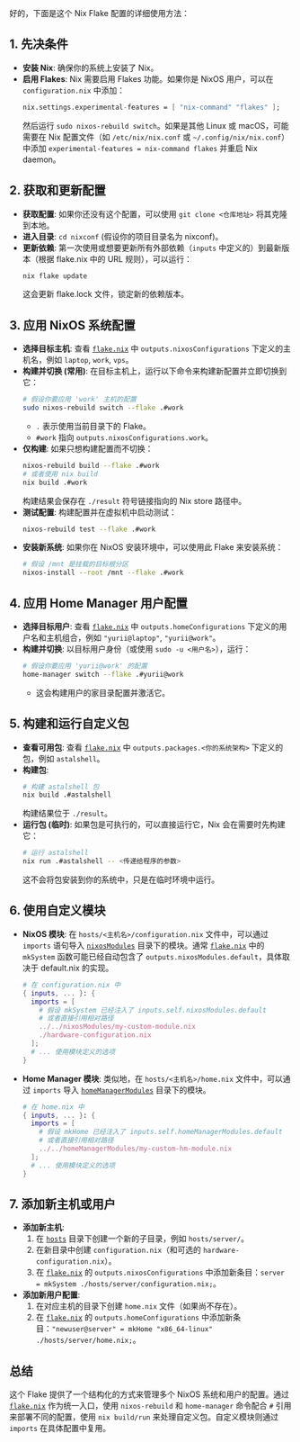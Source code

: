 好的，下面是这个 Nix Flake 配置的详细使用方法：

## 1. 先决条件

- **安装 Nix**: 确保你的系统上安装了 Nix。
- **启用 Flakes**: Nix 需要启用 Flakes 功能。如果你是 NixOS 用户，可以在 `configuration.nix` 中添加：
  ```nix
  nix.settings.experimental-features = [ "nix-command" "flakes" ];
  ```
  然后运行 `sudo nixos-rebuild switch`。如果是其他 Linux 或 macOS，可能需要在 Nix 配置文件（如 `/etc/nix/nix.conf` 或 `~/.config/nix/nix.conf`）中添加 `experimental-features = nix-command flakes` 并重启 Nix daemon。

## 2. 获取和更新配置

- **获取配置**: 如果你还没有这个配置，可以使用 `git clone <仓库地址>` 将其克隆到本地。
- **进入目录**: `cd nixconf` (假设你的项目目录名为 nixconf)。
- **更新依赖**: 第一次使用或想要更新所有外部依赖（`inputs` 中定义的）到最新版本（根据 flake.nix 中的 URL 规则），可以运行：
  ```sh
  nix flake update
  ```
  这会更新 flake.lock 文件，锁定新的依赖版本。

## 3. 应用 NixOS 系统配置

- **选择目标主机**: 查看 [`flake.nix`](flake.nix ) 中 `outputs.nixosConfigurations` 下定义的主机名，例如 `laptop`, `work`, `vps`。
- **构建并切换 (常用)**: 在目标主机上，运行以下命令来构建新配置并立即切换到它：
  ```sh
  # 假设你要应用 'work' 主机的配置
  sudo nixos-rebuild switch --flake .#work
  ```
  - `.` 表示使用当前目录下的 Flake。
  - `#work` 指向 `outputs.nixosConfigurations.work`。
- **仅构建**: 如果只想构建配置而不切换：
  ```sh
  nixos-rebuild build --flake .#work
  # 或者使用 nix build
  nix build .#work
  ```
  构建结果会保存在 `./result` 符号链接指向的 Nix store 路径中。
- **测试配置**: 构建配置并在虚拟机中启动测试：
  ```sh
  nixos-rebuild test --flake .#work
  ```
- **安装新系统**: 如果你在 NixOS 安装环境中，可以使用此 Flake 来安装系统：
  ```sh
  # 假设 /mnt 是挂载的目标根分区
  nixos-install --root /mnt --flake .#work
  ```

## 4. 应用 Home Manager 用户配置

- **选择目标用户**: 查看 [`flake.nix`](flake.nix ) 中 `outputs.homeConfigurations` 下定义的用户名和主机组合，例如 `"yurii@laptop"`, `"yurii@work"`。
- **构建并切换**: 以目标用户身份（或使用 `sudo -u <用户名>`），运行：
  ```sh
  # 假设你要应用 'yurii@work' 的配置
  home-manager switch --flake .#yurii@work
  ```
  - 这会构建用户的家目录配置并激活它。

## 5. 构建和运行自定义包

- **查看可用包**: 查看 [`flake.nix`](flake.nix ) 中 `outputs.packages.<你的系统架构>` 下定义的包，例如 `astalshell`。
- **构建包**:
  ```sh
  # 构建 astalshell 包
  nix build .#astalshell
  ```
  构建结果位于 `./result`。
- **运行包 (临时)**: 如果包是可执行的，可以直接运行它，Nix 会在需要时先构建它：
  ```sh
  # 运行 astalshell
  nix run .#astalshell -- <传递给程序的参数>
  ```
  这不会将包安装到你的系统中，只是在临时环境中运行。

## 6. 使用自定义模块

- **NixOS 模块**: 在 `hosts/<主机名>/configuration.nix` 文件中，可以通过 `imports` 语句导入 [`nixosModules`](nixosModules ) 目录下的模块。通常 [`flake.nix`](flake.nix ) 中的 `mkSystem` 函数可能已经自动包含了 `outputs.nixosModules.default`，具体取决于 default.nix 的实现。
  ```nix
  # 在 configuration.nix 中
  { inputs, ... }: {
    imports = [
      # 假设 mkSystem 已经注入了 inputs.self.nixosModules.default
      # 或者直接引用相对路径
      ../../nixosModules/my-custom-module.nix
      ./hardware-configuration.nix
    ];
    # ... 使用模块定义的选项
  }
  ```
- **Home Manager 模块**: 类似地，在 `hosts/<主机名>/home.nix` 文件中，可以通过 `imports` 导入 [`homeManagerModules`](homeManagerModules ) 目录下的模块。
  ```nix
  # 在 home.nix 中
  { inputs, ... }: {
    imports = [
      # 假设 mkHome 已经注入了 inputs.self.homeManagerModules.default
      # 或者直接引用相对路径
      ../../homeManagerModules/my-custom-hm-module.nix
    ];
    # ... 使用模块定义的选项
  }
  ```

## 7. 添加新主机或用户

- **添加新主机**:
    1. 在 [`hosts`](hosts ) 目录下创建一个新的子目录，例如 `hosts/server/`。
    2. 在新目录中创建 `configuration.nix`（和可选的 `hardware-configuration.nix`）。
    3. 在 [`flake.nix`](flake.nix ) 的 `outputs.nixosConfigurations` 中添加新条目：`server = mkSystem ./hosts/server/configuration.nix;`。
- **添加新用户配置**:
    1. 在对应主机的目录下创建 `home.nix` 文件（如果尚不存在）。
    2. 在 [`flake.nix`](flake.nix ) 的 `outputs.homeConfigurations` 中添加新条目：`"newuser@server" = mkHome "x86_64-linux" ./hosts/server/home.nix;`。

## 总结

这个 Flake 提供了一个结构化的方式来管理多个 NixOS 系统和用户的配置。通过 [`flake.nix`](flake.nix ) 作为统一入口，使用 `nixos-rebuild` 和 `home-manager` 命令配合 `#` 引用来部署不同的配置，使用 `nix build/run` 来处理自定义包。自定义模块则通过 `imports` 在具体配置中复用。

